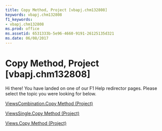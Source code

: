```yaml
---
title: Copy Method, Project [vbapj.chm132808]
keywords: vbapj.chm132808
f1_keywords:
- vbapj.chm132808
ms.prod: office
ms.assetid: 6531333b-5e96-4660-9191-26125135d321
ms.date: 06/08/2017
---
```



# Copy Method, Project [vbapj.chm132808]

Hi there! You have landed on one of our F1 Help redirector pages. Please select the topic you were looking for below.

[ViewsCombination.Copy Method (Project)](http://msdn.microsoft.com/library/2e28885e-6b65-8123-193a-1ac0ee883f75%28Office.15%29.aspx)

[ViewsSingle.Copy Method (Project)](http://msdn.microsoft.com/library/baa16562-5622-6d0f-02a7-3145a6fdef0c%28Office.15%29.aspx)

[Views.Copy Method (Project)](http://msdn.microsoft.com/library/5e82641a-f5c6-41a6-23bf-61220a4fc30c%28Office.15%29.aspx)

